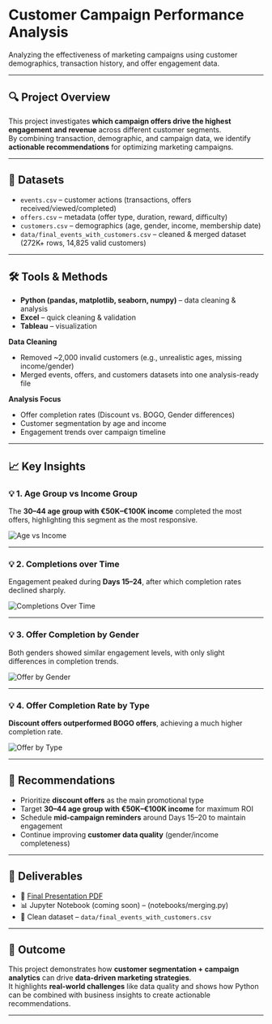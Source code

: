# Customer Campaign Performance Analysis

Analyzing the effectiveness of marketing campaigns using customer demographics, transaction history, and offer engagement data.

---

## 🔍 Project Overview
This project investigates **which campaign offers drive the highest engagement and revenue** across different customer segments.  
By combining transaction, demographic, and campaign data, we identify **actionable recommendations** for optimizing marketing campaigns.

---

## 📂 Datasets
- `events.csv` – customer actions (transactions, offers received/viewed/completed)  
- `offers.csv` – metadata (offer type, duration, reward, difficulty)  
- `customers.csv` – demographics (age, gender, income, membership date)  
- `data/final_events_with_customers.csv` – cleaned & merged dataset (272K+ rows, 14,825 valid customers)

---

## 🛠️ Tools & Methods
- **Python (pandas, matplotlib, seaborn, numpy)** – data cleaning & analysis  
- **Excel** – quick cleaning & validation  
- **Tableau** – visualization  

**Data Cleaning**  
- Removed ~2,000 invalid customers (e.g., unrealistic ages, missing income/gender)  
- Merged events, offers, and customers datasets into one analysis-ready file  

**Analysis Focus**  
- Offer completion rates (Discount vs. BOGO, Gender differences)  
- Customer segmentation by age and income  
- Engagement trends over campaign timeline  

---

## 📈 Key Insights

### 💡 1. Age Group vs Income Group
The **30–44 age group with €50K–€100K income** completed the most offers, highlighting this segment as the most responsive.  

![Age vs Income](images/Age_Group_vs_Income_Group.png)

---

### 💡 2. Completions over Time
Engagement peaked during **Days 15–24**, after which completion rates declined sharply.  

![Completions Over Time](images/Completions_over_Time.png)

---

### 💡 3. Offer Completion by Gender
Both genders showed similar engagement levels, with only slight differences in completion trends.  

![Offer by Gender](images/Offer_Completion_by_Gender.png)

---

### 💡 4. Offer Completion Rate by Type
**Discount offers outperformed BOGO offers**, achieving a much higher completion rate.  

![Offer by Type](images/Offer_Completion_Rate_by_Type.png)

---

## 🎯 Recommendations
- Prioritize **discount offers** as the main promotional type  
- Target **30–44 age group with €50K–€100K income** for maximum ROI  
- Schedule **mid-campaign reminders** around Days 15–20 to maintain engagement  
- Continue improving **customer data quality** (gender/income completeness)  

---

## 📑 Deliverables
- 📄 [Final Presentation PDF](./presentation/Analytical%20Process%20-%20Arsenii%20Popenko.pdf)  
- 📊 Jupyter Notebook (coming soon) – (notebooks/merging.py)
- 📂 Clean dataset – `data/final_events_with_customers.csv`

---

## 🚀 Outcome
This project demonstrates how **customer segmentation + campaign analytics** can drive **data-driven marketing strategies**.  
It highlights **real-world challenges** like data quality and shows how Python can be combined with business insights to create actionable recommendations.

---
